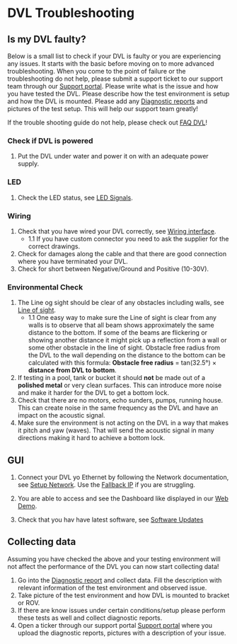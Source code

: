 # DVL Troubleshooting

## Is my DVL faulty?

Below is a small list to check if your DVL is faulty or you are experiencing any issues. It starts with the basic before moving on to more advanced troubleshooting. When you come to the point of failure or the troubleshooting do not help, please submit a support ticket to our support team through our [Support portal](https://waterlinked.com/support). Please write what is the issue and how you have tested the DVL. Please describe how the test environment is setup and how the DVL is mounted. Please add any [Diagnostic reports](gui/diagnostic-report.md) and pictures of the test setup. This will help our support team greatly! 

If the trouble shooting guide do not help, please check out [FAQ DVL](faq.md#faq-dvl)!  

### Check if DVL is powered
1. Put the DVL under water and power it on with an adequate power supply.

### LED
1. Check the LED status, see [LED Signals](../interfaces#LED-Signals).

### Wiring 
1. Check that you have wired your DVL correctly, see [Wiring interface](../interfaces#wiring-interface).
    - 1.1 If you have custom connector you need to ask the supplier for the correct drawings.
2. Check for damages along the cable and that there are good connection where you have terminated your DVL.
3. Check for short between Negative/Ground and Positive (10-30V).

### Environmental Check
1. The Line og sight should be clear of any obstacles including walls, see [Line of sight](../dvl-a50#line-of-sight).
    - 1.1 One easy way to make sure the Line of sight is clear from any walls is to observe that all beam shows approximately the same distance to the bottom. If some of the beams are flickering or showing another distance it might pick up a reflection from a wall or some other obstacle in the line of sight. Obstacle free radius from the DVL to the wall depending on the distance to the bottom can be calculated with this formula: **Obstacle free radius** = tan(32.5°) × **distance from DVL to bottom**. 
2. If testing in a pool, tank or bucket it should **not** be made out of a **polished metal** or very clean surfaces. This can introduce more noise and make it harder for the DVL to get a bottom lock.
3. Check that there are no motors, echo sunders, pumps, running house. This can create noise in the same frequency as the DVL and have an impact on the acoustic signal.
4. Make sure the environment is not acting on the DVL in a way that makes it pitch and yaw (waves). That will send the acoustic signal in many directions making it hard to achieve a bottom lock.    



<!-- ### Obstacle free radius calculator

<!DOCTYPE html>
<html lang="en">
<head>
    <meta charset="UTF-8">
    <meta name="viewport" content="width=device-width, initial-scale=1.0">
    <style>
        label {
            font-size: 1.2em;
        }

        input[type="number"] {
            padding: 12px;
            width: 150px;
            font-size: 1.2em;
            margin-right: 10px;
            border: 2px solid #4CAF50;
            border-radius: 5px;
            box-shadow: 0px 0px 5px rgba(0, 0, 0, 0.2);
            background-color: #f0f0f0;
        }

        input[type="number"]:focus {
            background-color: #ffffff;
            border-color: #45a049;
        }

        input[type="button"] {
            background-color: #4CAF50;
            color: white;
            border: none;
            padding: 10px 20px;
            font-size: 1em;
            cursor: pointer;
            border-radius: 5px;
        }

        input[type="button"]:hover {
            background-color: #45a049;
        }

        p#result {
            margin-top: 20px;
            font-size: 1.2em;
            color: #333;
        }

        p#error {
            color: red;
            margin-top: 10px;
        }
    </style>
</head>
<body>

    <form>
        <label for="rangeInput">Altitude (0.05 - 125 meters):</label>
        <input type="number" id="rangeInput" name="rangeInput" min="0.05" max="125" step="0.01" required>
        <input type="button" value="Click here to calculate!" onclick="calculateSafetyDistance()">
    </form>

    <p id="result"></p>
    <p id="error"></p>

    <script>
    function calculateSafetyDistance() {
        const rangeInput = document.getElementById('rangeInput');
        const range = parseFloat(rangeInput.value);
        const resultElement = document.getElementById('result');
        const errorElement = document.getElementById('error');
        
        // Clear previous results and error messages
        resultElement.innerHTML = '';
        errorElement.innerHTML = '';
        
        if (range >= 0.05 && range <= 125) {
            const safetyDistance = Math.tan(32.5 * Math.PI / 180) * range;
            resultElement.innerHTML = 'Obstacle free radius: ' + safetyDistance.toFixed(2) + ' meters';
        } else {
            errorElement.innerHTML = 'Please enter a valid range between 0.05 and 125 meters.';
        }
    }
    </script>

</body>
</html> -->


## GUI
1. Connect your DVL yo Ethernet by following the Network documentation, see [Setup Network](networking.md#networking). Use the [Fallback IP](networking.md#fallback-ip) if you are struggling. 

2. You are able to access and see the Dashboard like displayed in our [Web Demo](https://dvl.demo.waterlinked.com/#/diagnostic).

3. Check that you hav have latest software, see [Software Updates](sw-update.md#software-updates)


## Collecting data
Assuming you have checked the above and your testing environment will not affect the performance of the DVL you can now start collecting data!

1. Go into the [Diagnostic report](https://waterlinked.github.io/dvl/gui/diagnostic-report/) and collect data. Fill the description with relevant information of the test environment and observed issue.
2. Take picture of the test environment and how DVL is mounted to bracket or ROV.
3. If there are know issues under certain conditions/setup please perform these tests as well and collect diagnostic reports.  
4. Open a ticker through our support portal [Support portal](https://waterlinked.com/support) where you upload the diagnostic reports, pictures with a description of your issue. 
